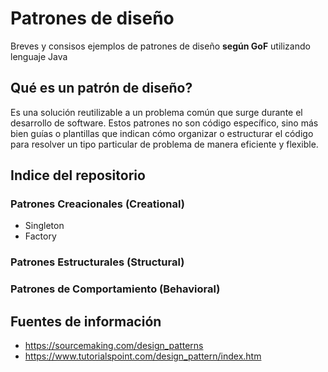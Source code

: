 # Patrones de diseño

Breves y consisos ejemplos de patrones de diseño **según GoF** utilizando lenguaje Java

## Qué es un patrón de diseño?

Es una solución reutilizable a un problema común que surge durante el desarrollo de software. 
Estos patrones no son código específico, sino más bien guías o plantillas que indican cómo organizar 
o estructurar el código para resolver un tipo particular de problema de manera eficiente y flexible.

## Indice del repositorio 

### Patrones Creacionales (Creational)

- Singleton
- Factory

### Patrones Estructurales (Structural)

### Patrones de Comportamiento (Behavioral)

## Fuentes de información
- https://sourcemaking.com/design_patterns
- https://www.tutorialspoint.com/design_pattern/index.htm

